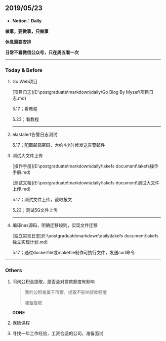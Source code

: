 ## 2019/05/23

+ **Notion：Daily**

**做事，要做事，只做事**

**休息需要安排**

**日常不看微信公众号，只在周五看一次**

---

### Today & Before

1. Go Web项目

   [项目日志](E:\postgraduate\markdown\daily\Go Blog By Mysef\项目日志.md)

   5.17；看教程

   5.23；看教程

   ---

2. elastalert告警日志测试

   5.17；配置邮箱密码，大约4小时候发送告警邮件

3. 测试大文件上传

   [操作手册](E:\postgraduate\markdown\daily\lakefs document\lakefs操作手册.md)

   [测试文档](E:\postgraduate\markdown\daily\lakefs document\测试大文件上传.md)

   5.17；测试文件上传，截取报文

   5.23；测试5G文件上传

   ---

4. 编译nas源码，明确迁移规则，实现文件迁移

   [独立实现日志](E:\postgraduate\markdown\daily\lakefs document\lakefs独立实现计划.md)

   5.17；通过dockerfile或makefile制作可执行文件，发送curl命令

---



### Others

1. 问询公积金提取，是否会对贷款额度有影响

   > 我的公积金属于市管，提取不影响贷款额度
   >
   > 准备提取

   **DONE**

2. 保险课程

3. 寻找一年工作经验，工资合适的公司，准备面试

